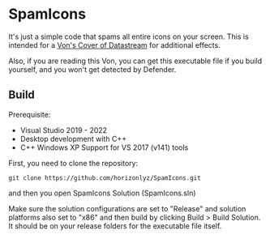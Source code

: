 # SpamIcons
It's just a simple code that spams all entire icons on your screen.
This is intended for a [Von's Cover of Datastream](https://www.youtube.com/watch?v=iT7D6cJarew) for additional effects.

Also, if you are reading this Von, you can get this executable file if you build yourself, and you won't get detected by Defender.

## Build
Prerequisite:
- Visual Studio 2019 - 2022
- Desktop development with C++
- C++ Windows XP Support for VS 2017 (v141) tools

First, you need to clone the repository:

    git clone https://github.com/horizonlyz/SpamIcons.git

and then you open SpamIcons Solution (SpamIcons.sln)

Make sure the solution configurations are set to "Release" and solution platforms also set to "x86" and then build by clicking Build > Build Solution. It should be on your release folders for the executable file itself.
